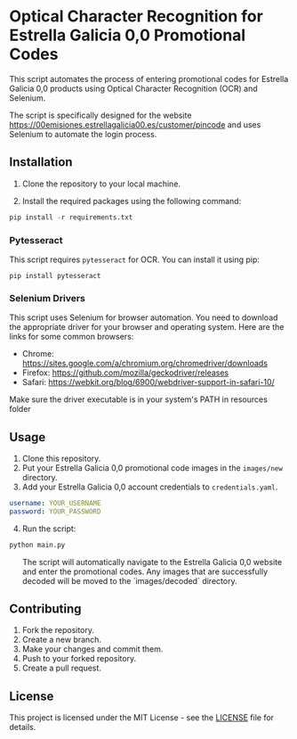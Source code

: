 # Optical Character Recognition for Estrella Galicia 0,0 Promotional Codes
This script automates the process of entering promotional codes for Estrella Galicia 0,0 products using Optical Character Recognition (OCR) and Selenium.

The script is specifically designed for the website <a href="https://00emisiones.estrellagalicia00.es/customer/pincode" target="_new">https://00emisiones.estrellagalicia00.es/customer/pincode</a> and uses Selenium to automate the login process.

## Installation
1. Clone the repository to your local machine.

2. Install the required packages using the following command:

```python
pip install -r requirements.txt
```

### Pytesseract
This script requires `pytesseract` for OCR. You can install it using pip:

```
pip install pytesseract
```
### Selenium Drivers
This script uses Selenium for browser automation. You need to download the appropriate driver for your browser and operating system. Here are the links for some common browsers:

- Chrome: <a href="https://sites.google.com/a/chromium.org/chromedriver/downloads" target="_new">https://sites.google.com/a/chromium.org/chromedriver/downloads</a>
- Firefox: <a href="https://github.com/mozilla/geckodriver/releases" target="_new">https://github.com/mozilla/geckodriver/releases</a>
- Safari: <a href="https://webkit.org/blog/6900/webdriver-support-in-safari-10/" target="_new">https://webkit.org/blog/6900/webdriver-support-in-safari-10/</a>


Make sure the driver executable is in your system's PATH in resources folder

## Usage

1. Clone this repository.
2. Put your Estrella Galicia 0,0 promotional code images in the `images/new` directory.
3. Add your Estrella Galicia 0,0 account credentials to `credentials.yaml`.

```yaml
username: YOUR_USERNAME
password: YOUR_PASSWORD
```
4. Run the script:

```python
python main.py
```

<ol start="5">The script will automatically navigate to the Estrella Galicia 0,0 website and enter the promotional codes. Any images that are successfully decoded will be moved to the `images/decoded` directory.</li></ol>


## Contributing
1. Fork the repository.
2. Create a new branch.
3. Make your changes and commit them.
4. Push to your forked repository.
5. Create a pull request.

## License
This project is licensed under the MIT License - see the <a href="LICENSE" target="_new">LICENSE</a> file for details.


